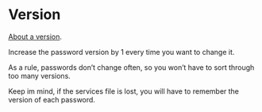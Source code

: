 # Version

[About a version](../../overview/glossary.md#version).

Increase the password version by 1 every time you want to change it.

As a rule, passwords don’t change often, so you won’t have to sort through too many versions.

Keep im mind, if the services file is lost, you will have to remember the version of each password.
